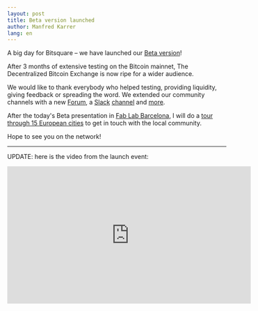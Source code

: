 ```yaml
---
layout: post
title: Beta version launched
author: Manfred Karrer
lang: en
---
```

A big day for Bitsquare – we have launched our [Beta version][1]!

After 3 months of extensive testing on the Bitcoin mainnet, The Decentralized Bitcoin Exchange is now ripe for a wider audience.

We would like to thank everybody who helped testing, providing liquidity, giving feedback or spreading the word. We extended our community channels with a new [Forum][2], a [Slack][3] [channel][4] and [more][5].

After the today's Beta presentation in [Fab Lab Barcelona][6], I will do a [tour through 15 European cities][7] to get in touch with the local community.

Hope to see you on the network!

* * *

UPDATE: here is the video from the launch event:

<iframe width="560" height="315" src="https://www.youtube.com/embed/ZPb75akTyro" frameborder="0" allowfullscreen></iframe>

[1]: https://github.com/bitsquare/bitsquare/releases/tag/v0.4.4
[2]: https://forum.bitsquare.io/
[3]: https://bisq.network/slack-invite
[4]: https://bisq.slack.com/
[5]: /community/
[6]: http://www.meetup.com/bitcoin-barcelona/events/230228028/
[7]: /press/#upcoming

